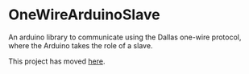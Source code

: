 # OneWireArduinoSlave
An arduino library to communicate using the Dallas one-wire protocol, where the Arduino takes the role of a slave.

This project has moved [here](https://gitea.youb.fr/youen/OneWireArduinoSlave).
